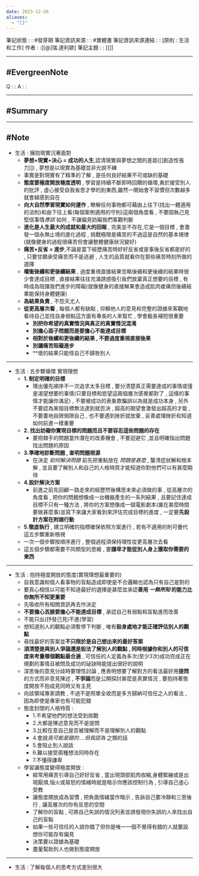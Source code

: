 ```yaml
---
date: 2023-12-26
aliases:
  - "[]"
---
```

筆記狀態 : :  #發芽期 
筆記資訊來源 : : #實體書 
筆記資訊來源連結 : : [原則 : 生活和工作]
作者 : :[[@]瑞.達利歐]
筆記主題 : : [[]]

---
#EvergreenNote
---
Q : :
A : :

---
#Summary
---






---
#Note 
---
- 生活 : 擁抱現實沉著面對
	- **夢想+現實+決心 = 成功的人生**,認清現實與夢想之間的差距([[創造性張力]]) , 夢想是以現實為基礎並非光說不練
	- 事實是對現實有了精準的了解 , 是任何良好結果不可或缺的基礎
	- **態度要極度開放極度透明** , 學習是持續不斷即時回饋的循環,勇於接受別人的批評 , 虛心接受自我省思才學的到東西,雖然一開始會不習慣但次數越多就會越感到自在
	- **向大自然學習現實如何運作** , 瞭解任何事物都可藉由上往下(找出一體適用的法則)和由下往上看(每個案例適用的守則)這兩個角度看 , 不要固執己見堅信事情*應該* 如何 , 不讓偏見妨礙我們客觀判斷
	- **進化是人生最大的成就和最大的回報** , 完美並不存在,它是一個目標 , 會激發一個永無止境的進化過程 , 挑戰極限是痛苦的不過這是自然的基本規律(就像健身的過程很痛苦但會讓整體健康狀況變好)
	- **痛苦+反省 = 進步**,不論是當下經歷痛苦時好好反省或是事後反省都是好的 , 只要甘願承受痛苦而不是逃避 , 人生的品質就看你在那些痛苦時刻所做的選擇
	- **權衡後續和更後續結果** , 過度重視直接結果忽略後續和更後續的結果時很少會達成目標 , 直接結果往往充滿誘惑吸引我們放棄真正想要的目標 , 有時成為阻擋我們進步的障礙(就像健身的直接解果會造成肌肉痠痛但後續結果能保持身體健康)
	- **為結果負責** , 不怨天尤人
	- **從更高層次看** , 每個人都有缺點 , 仰賴他人的意見和完整的證據來客觀地看待自己並找自身弱點這方面有專長的人來幫忙 , 學會截長補短很重要
		- **別把你希望的真實情況與真正的真實情況混淆**
		- **別擔心面子問題而是要擔心不能達成目標**
		- **相對於後續和更後續的結果 , 不要過度重視直接後果**
		- **別讓痛苦阻礙進步**
		- **壞的結果只能怪自己不歸咎別人
---
- 生活 : 五步驟循環 實現理想
	- **1. 制定明確的目標**
		- 理出優先順序不一次追求太多目標 , 要分清楚真正需要達成的事情或僅是渴望想要的事情(只要目標和慾望這兩個層次感覺都對了 , 這樣的事情才能讓你滿足) , 不要被成功的表象欺騙誤以為就是成功本身 , 另外不要認為某個目標無法達到就否決 , 超高的期望會激發出超高的才能 , 不要畫地自限侷限自己 , 也不要遇到挫折就放棄 , 妥善處理挫折和知道如何前進一樣重要  
	- **2. 找出妨礙你實現目標的問題而且不要容忍這些問題的存在**
		- 要把棘手的問題當作潛在的改善機會 , 不要迴避它 ,並且明確指出問題找出問題的原因 
	- **3.準確地診斷問題 , 查明問題根源**
		- 在決定 *如何解決問題* 前先把重點放在 *問題是甚麼* , 釐清症狀解和根本解 , 並且要了解別人和自己的人格特質才能知道你對他們可以有甚麼期待
	- **4.設計解決方案**
		- 前進之前先回顧一路走來的經歷然後構思未來必須做的事 , 從高層次的角度看 , 把你的問題想像成一台機器產生的一系列結果 , 且要記住達成目標不只有一種方法 , 將你的方案想像成一個電影劇本(誰在甚麼時間要做甚麼事)並寫下來讓大家看到來評估完成目標的進度 , 一定要**先設計方案在附諸行動** 
	- **5.徹底執行** , 建立明確的指標確保依照方案進行 , 若有不適用的則可疊代這五步驟重新檢視
	- 一次一個步驟按順序進行 , 整個過程須保持理性從更高層次去看
	- 這五個步驟都需要不同類型的思維 , 要**謙卑才能從別人身上獲取你需要的東西**
---
- 生活 : 抱持極度開放的態度(實現理想最重要的)
	- 自我意識和個人看事物的盲點造成即使是不合邏輯也認為只有自己是對的 
	- 要真心相信以可能不知道最好的選擇是甚麼並承認**善用 *一無所知* 的能力比你無所不知更重要**
	- 先吸收所有相關資訊再去作決定
	- **不要擔心丟臉要擔心不能達成目標** , 承認自己有弱點和盲點進而改善
	- 不能只出(抒發己見)不進(學習)
	- 想知道別人的觀點必須暫停下判斷 , 唯有**設身處地才能正確評估別人的觀點**
	- 尋找最好的答案並**不只限於是自己想出來的最好答案**
	- **須清楚是與別人爭論還是設法了解別人的觀點 , 同時根據你和別人的可信度來考量哪個觀點最合適** , 可信任的人定義為多次(至少3次)成功完成正在規劃的事情且被問及成功的祕訣時能提出很好的說明
	- 深思後的意見分歧時要理性討論 , 應表明想要了解對方的看法最好用**提問**的方式而非意見陳述 , **不爭論**而是公開探討甚麼是真實情況 , 要抱持著態度開放不抱成見同時又有主見
	- 向該領域專家請教 , 不過不是照單全收而是多方歸納可信任之人的看法 , 因為即使是專家也有可能犯錯
	- 態度封閉的人格特質 : 
		- 1.不希望他們的想法受到挑戰  
		- 2.大都是陳述意見而不是提問 
		- 3.比較在意自己是否被理解而不是理解別人的觀點 
		- 4.會說*我可能是錯的....但我認為* 之類的話 
		- 5.會阻止別人說話
		- 6.難以接受兩種想法同時存在
		- 7.不懂得謙卑
	- 學習讓態度變得極度開放 : 
		- 經常用痛苦引導自己好好反省 , 當出現頭部肌肉收縮,身體緊繃或是出現厭煩,惱火或易怒的情緒時就是暗示你應該控制行為 , 引導自己虛心受教
		- 讓態度開放成為習慣 , 把負面情緒當作暗示 , 告訴自己要冷靜和三思後行 , 讓高層次的你有反思的空間
		- 了解你的盲點 , 可將自己失誤的情況列表並請發現你失誤的人來找出自己的盲點
		- 如果一些可信任的人說你錯了但你是唯一一個不覺得有錯的人就要設想你可能存有偏見
		- 決策要以證據為基礎
		- 盡量幫助別人也做到態度開放
---
- 生活 : 了解每個人的思考方式差別很大